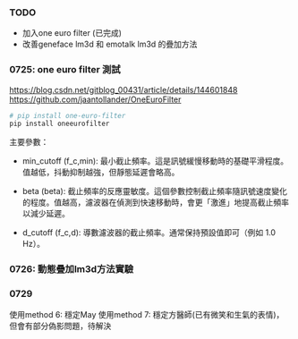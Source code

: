 ### TODO
- 加入one euro filter (已完成)
- 改善geneface lm3d 和 emotalk lm3d 的疊加方法


### 0725: one euro filter 測試
https://blog.csdn.net/gitblog_00431/article/details/144601848
https://github.com/jaantollander/OneEuroFilter

```bash
# pip install one-euro-filter
pip install oneeurofilter
```
主要參數：

- min_cutoff (f_c,min): 最小截止頻率。這是訊號緩慢移動時的基礎平滑程度。值越低，抖動抑制越強，但靜態延遲會略高。

- beta (beta): 截止頻率的反應靈敏度。這個參數控制截止頻率隨訊號速度變化的程度。值越高，濾波器在偵測到快速移動時，會更「激進」地提高截止頻率以減少延遲。

- d_cutoff (f_c,d): 導數濾波器的截止頻率。通常保持預設值即可（例如 1.0 Hz）。

### 0726: 動態疊加lm3d方法實驗


### 0729

使用method 6: 穩定May
使用method 7: 穩定方醫師(已有微笑和生氣的表情)，但會有部分偽影問題，待解決